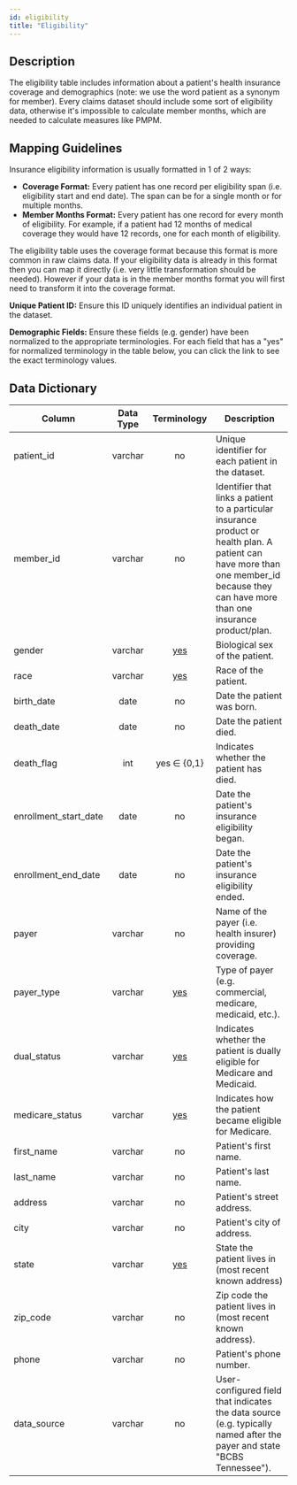 ```yaml
---
id: eligibility
title: "Eligibility"
---
```

## Description
The eligibility table includes information about a patient's health insurance coverage and demographics (note: we use the word patient as a synonym for member).  Every claims dataset should include some sort of eligibility data, otherwise it's impossible to calculate member months, which are needed to calculate measures like PMPM.

## Mapping Guidelines
Insurance eligibility information is usually formatted in 1 of 2 ways: 

- **Coverage Format:** Every patient has one record per eligibility span (i.e. eligibility start and end date).  The span can be for a single month or for multiple months.
- **Member Months Format:** Every patient has one record for every month of eligibility.  For example, if a patient had 12 months of medical coverage they would have 12 records, one for each month of eligibility.

The eligibility table uses the coverage format because this format is more common in raw claims data.  If your eligibility data is already in this format then you can map it directly (i.e. very little transformation should be needed).  However if your data is in the member months format you will first need to transform it into the coverage format.

**Unique Patient ID:** Ensure this ID uniquely identifies an individual patient in the dataset.

**Demographic Fields:** Ensure these fields (e.g. gender) have been normalized to the appropriate terminologies.  For each field that has a "yes" for normalized terminology in the table below, you can click the link to see the exact terminology values.

## Data Dictionary
| Column | Data Type | Terminology | Description |
|---|:---:|:---:|---|
| patient_id | varchar | no | Unique identifier for each patient in the dataset. |
| member_id | varchar | no | Identifier that links a patient to a particular insurance product or health plan.  A patient can have more than one member_id because they can have more than one insurance product/plan. |
| gender | varchar | [yes](https://github.com/tuva-health/terminology/blob/main/terminology/terminology__gender.csv) | Biological sex of the patient. |
| race | varchar | [yes](https://github.com/tuva-health/terminology/blob/main/terminology/terminology__race.csv) | Race of the patient. |
| birth_date | date | no | Date the patient was born. |
| death_date | date | no | Date the patient died. |
| death_flag | int | yes ∈ {0,1} | Indicates whether the patient has died. |
| enrollment_start_date | date | no | Date the patient's insurance eligibility began. |
| enrollment_end_date | date | no | Date the patient's insurance eligibility ended. |
| payer | varchar | no | Name of the payer (i.e. health insurer) providing coverage. |
| payer_type | varchar | [yes](https://github.com/tuva-health/terminology/blob/main/terminology/terminology__payer_type.csv) | Type of payer (e.g. commercial, medicare, medicaid, etc.). |
| dual_status | varchar | [yes](https://github.com/tuva-health/terminology/blob/main/terminology/terminology__medicare_dual_eligibility.csv) | Indicates whether the patient is dually eligible for Medicare and Medicaid. |
| medicare_status | varchar | [yes](https://github.com/tuva-health/terminology/blob/main/terminology/terminology__medicare_status.csv) | Indicates how the patient became eligible for Medicare. |
| first_name | varchar | no | Patient's first name. |
| last_name | varchar | no | Patient's last name. |
| address | varchar | no | Patient's street address. |
| city | varchar | no | Patient's city of address. |
| state | varchar | [yes](https://github.com/tuva-health/terminology/blob/main/terminology/terminology__medicare_state_fips.csv) | State the patient lives in (most recent known address) |
| zip_code | varchar | no | Zip code the patient lives in (most recent known address). |
| phone | varchar | no | Patient's phone number. |
| data_source | varchar | no | User-configured field that indicates the data source (e.g. typically named after the payer and state "BCBS Tennessee"). |



